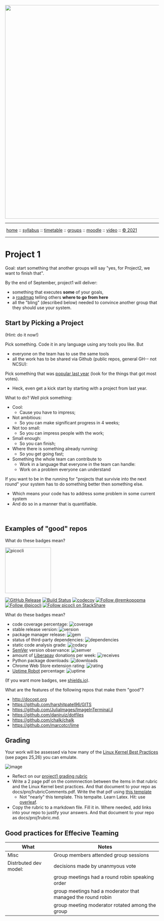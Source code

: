 <a name=top>
<a href="http://tiny.cc/se21"><img  width=700
  src="https://raw.githubusercontent.com/txt/se21/master/docs/img/femse.png"></a>
<hr>
<p>
&nbsp;<a href="https://tiny.cc/se21">home</a> ::
<a href="https://github.com/txt/se21/blob/master/docs/syllabus.md#top">syllabus</a> ::
<a href="https://github.com/txt/se21/blob/master/docs/syllabus.md#timetable">timetable</a> ::
<a href="https://docs.google.com/spreadsheets/d/1KKskduN7m1R3WYhQTLyWJgxkAvrp2UV-LEu5JWN26xo/edit#gid=0">groups</a> ::
<a href="https://moodle-courses2122.wolfware.ncsu.edu/course/view.php?id=3211">moodle</a> ::
<a href="https://ncsu.hosted.panopto.com/Panopto/Pages/Sessions/List.aspx#folderID=a5998f03-01df-4c6c-91c1-ad80003f3c7c">video</a> ::
<a href="https://github.com/txt/se21/blob/master/LICENSE.md#top">&copy; 2021</a>
<br>
<hr>

# Project 1

Goal: start something that another groups will say
"yes, for Project2, we want to finish that".

By the end of September, project1 will  deliver:

- something that executes **some** of your goals, 
- a [roadmap](https://github.com/se20z09/units_converter_extension/projects/1) telling others
  **where to go from here**
- all the "bling" (described below) needed to convince another group that they should use your system.

## Start by Picking  a Project

(Hint: do it now!)

Pick something. Code it in any language using any tools you like. But

- everyone on the team has to use the same tools
- all the work has to be shared via Github (public repos, 
  general GH-- not NCSU):

Pick something that  was 
[popular last year](https://docs.google.com/spreadsheets/d/1mnNlF0Gx6E5oppd7LpeYy_mNuUkhgh30PiC2Z3RrGXI/edit#gid=0)
(look for the things that got most votes).

- Heck, even get a kick start by starting  with a project from last year.

What to do? Well pick something:

- Cool: 
  - Cause you have to impress;
- Not ambitious:
  - So you can make significant progress in 4 weeks;
- Not too small: 
  - So you can  impress people with the work;
- Small enough:
  - So you can finish;
- Where there is something already running:
  - So you get going fast;
- Something the whole team can contribute to
  - Work in  a language that everyone in the team can handle:
  - Work on a problem everyone can understand

If you want to be in the running for "projects
that survivie into the next round"
your system has to do something better then something else.

- Which means your code has to address some problem in some current system
- And do so in a manner that is quantifiable.

<br clear=all>

## Examples of "good" repos

What do these badges mean?

<p><a href="https://github.com/remkop/picocli"><img
 src="https://raw.githubusercontent.com/remkop/picocli/master/docs/images/logo/horizontal-400x150.png" 
alt="picocli" height="150px"></a></p>

[![GitHub Release](https://img.shields.io/github/release/remkop/picocli.svg)](https://github.com/remkop/picocli/releases) 
[![Build Status](https://travis-ci.org/remkop/picocli.svg?branch=master)](https://travis-ci.org/remkop/picocli) 
[![codecov](https://codecov.io/gh/remkop/picocli/branch/master/graph/badge.svg)](https://codecov.io/gh/remkop/picocli) 
[![Follow @remkopopma](https://img.shields.io/twitter/follow/remkopopma.svg?style=social)](https://twitter.com/intent/follow?screen_name=remkopopma) 
[![Follow @picocli](https://img.shields.io/twitter/follow/picocli.svg?style=social)](https://twitter.com/intent/follow?screen_name=picocli) 
[![Follow picocli on StackShare](https://img.shields.io/badge/Follow%20on-StackShare-blue.svg?logo=stackshare&style=flat)](https://stackshare.io/picocli)


What do these badges mean?


- code coverage percentage: ![coverage](https://img.shields.io/badge/coverage-80%25-yellowgreen)
- stable release version: ![version](https://img.shields.io/badge/version-1.2.3-blue)
- package manager release: ![gem](https://img.shields.io/badge/gem-2.2.0-blue)
- status of third-party dependencies: ![dependencies](https://img.shields.io/badge/dependencies-out%20of%20date-orange)
- static code analysis grade: ![codacy](https://img.shields.io/badge/codacy-B-green)
- [SemVer](https://semver.org/) version observance: ![semver](https://img.shields.io/badge/semver-2.0.0-blue)
- amount of [Liberapay](https://liberapay.com/) donations per week: ![receives](https://img.shields.io/badge/receives-2.00%20USD%2Fweek-yellow)
- Python package downloads: ![downloads](https://img.shields.io/badge/downloads-13k%2Fmonth-brightgreen)
- Chrome Web Store extension rating: ![rating](https://img.shields.io/badge/rating-★★★★☆-brightgreen)
- [Uptime Robot](https://uptimerobot.com) percentage: ![uptime](https://img.shields.io/badge/uptime-100%25-brightgreen)


(If you want more badges, see [shields.io](https://www.shields.io)).

What are the features of  the  following repos that make them "good"?

- http://docopt.org
- https://github.com/harshitpatel96/GITS
- https://github.com/JuliaImages/ImageInTerminal.jl
- https://github.com/daniruiz/dotfiles
- https://github.com/chalk/chalk
- https://github.com/marcotcr/lime

## Grading

Your work will be assessed via how many of the 
<a href="https://go.pardot.com/l/6342/2017-10-24/3xr3f2/6342/188781/Publication_LinuxKernelReport_2017.pdf">Linux Kernel Best Practices</a>
 (see pages 25,26)
you can emulate.

![image](https://user-images.githubusercontent.com/29195/129657782-3b32c13e-6283-4812-9d49-3cf1c062820d.png)

- Reflect on our [project1 grading rubric](proj1rubric.md)
- Write a 2 page pdf on the commnection between the items in that rubric and the Linux Kernel best practices.
  And that document to your repo as docs/proj1rubricComments.pdf. Write the that pdf using
  [this template](https://www.overleaf.com/latex/templates/association-for-computing-machinery-acm-sig-proceedings-template/bmvfhcdnxfty)
  - Not "nearly" this template. This tempalte. Learn Latex. Hit: use [overleaf](https://www.overleaf.com/).
- Copy the rubric to a markdown file. Fill it in. Where needed, add links into your repo to justify your answers.
  And that document to your repo as docs/proj1rubric.md.

## Good practices for Effecive Teaming


|What | Notes|
|-----|------|
|Misc | Group members attended group sessions|
|Distrbuted dev model: | decisions made by unanmyous vote|
|| group meetings had a round robin speaking order|
|| group meetings had a moderator that managed the round robin| 
|| group meeting moderator rotated among  the group|

